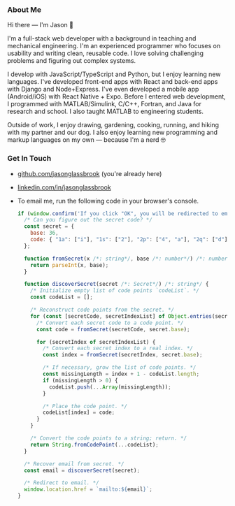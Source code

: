 <!--
**jasonglassbrook/jasonglassbrook** is a ✨ _special_ ✨ repository because its `README.md` (this file) appears on your GitHub profile.
-->

### About Me

Hi there — I'm Jason 👋

I'm a full-stack web developer with a background in teaching and mechanical engineering. I'm an experienced programmer who focuses on usability and writing clean, reusable code. I love solving challenging problems and figuring out complex systems.

I develop with JavaScript/TypeScript and Python, but I enjoy learning new languages. I've developed front-end apps with React and back-end apps with Django and Node+Express. I've even developed a mobile app (Android/iOS) with React Native + Expo. Before I entered web development, I programmed with MATLAB/Simulink, C/C++, Fortran, and Java for research and school. I also taught MATLAB to engineering students.

Outside of work, I enjoy drawing, gardening, cooking, running, and hiking with my partner and our dog. I also enjoy learning new programming and markup languages on my own — because I'm a nerd 🤓

### Get In Touch

-   [github.com/jasonglassbrook](https://github.com/jasonglassbrook/) (you're already here)
-   [linkedin.com/in/jasonglassbrook](https://www.linkedin.com/in/jasonglassbrook/)
-   To email me, run the following code in your browser's console.

    ```js
    if (window.confirm('If you click "OK", you will be redirected to email Jason.')) {
      /* Can you figure out the secret code? */
      const secret = {
        base: 36,
        code: { "1a": ["i"], "1s": ["2"], "2p": ["4", "a"], "2q": ["d"], "2s": ["j"], "2t": ["1", "k"], "2v": ["8"], "2y": ["3"], "2z": ["h"], "3a": ["l"], "30": ["9"], "31": ["0"], "32": ["7"], "33": ["6", "f", "g"], "36": ["e"], "37": ["5", "b", "c"] },
      };

      function fromSecret(x /*: string*/, base /*: number*/) /*: number*/ {
        return parseInt(x, base);
      }

      function discoverSecret(secret /*: Secret*/) /*: string*/ {
        /* Initialize empty list of code points `codeList`. */
        const codeList = [];

        /* Reconstruct code points from the secret. */
        for (const [secretCode, secretIndexList] of Object.entries(secret.code)) {
          /* Convert each secret code to a code point. */
          const code = fromSecret(secretCode, secret.base);

          for (secretIndex of secretIndexList) {
            /* Convert each secret index to a real index. */
            const index = fromSecret(secretIndex, secret.base);

            /* If necessary, grow the list of code points. */
            const missingLength = index + 1 - codeList.length;
            if (missingLength > 0) {
              codeList.push(...Array(missingLength));
            }

            /* Place the code point. */
            codeList[index] = code;
          }
        }

        /* Convert the code points to a string; return. */
        return String.fromCodePoint(...codeList);
      }

      /* Recover email from secret. */
      const email = discoverSecret(secret);

      /* Redirect to email. */
      window.location.href = `mailto:${email}`;
    }
    ```

